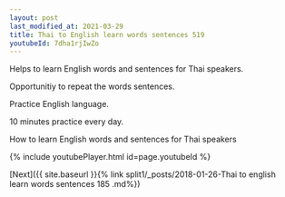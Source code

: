 ```yaml
---
layout: post
last_modified_at: 2021-03-29
title: Thai to English learn words sentences 519 
youtubeId: 7dha1rjIwZo
---
```

 
 
Helps to learn English words and sentences for Thai speakers.

Opportunitiy to repeat the words sentences. 

Practice English language. 
 
10 minutes practice every day. 
 
How to learn English words and sentences for Thai speakers 
 
{% include youtubePlayer.html id=page.youtubeId %}
 
 
[Next]({{ site.baseurl }}{% link  split1/_posts/2018-01-26-Thai to english learn words sentences 185 .md%})
 
